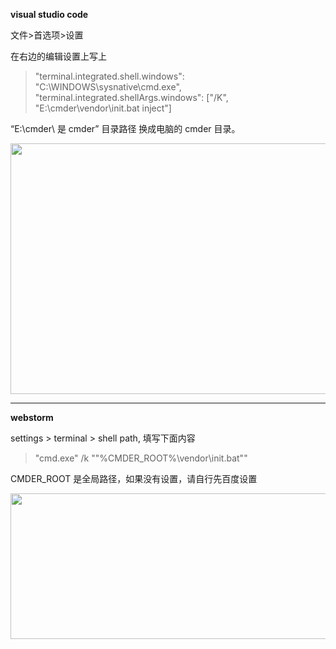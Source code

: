 **visual studio code**

文件>首选项>设置

在右边的编辑设置上写上

> "terminal.integrated.shell.windows": "C:\\WINDOWS\\sysnative\\cmd.exe",
> "terminal.integrated.shellArgs.windows": ["/K", "E:\\cmder\\vendor\\init.bat inject"]

“E:\cmder\ 是 cmder” 目录路径 换成电脑的 cmder 目录。

<img src="/uploads/default/original/1X/9fcaebad8d1da6a39cfd4f675753b559fffe3c86.png" width="690" height="401">




----------

**webstorm** 

settings > terminal > shell path, 填写下面内容

> "cmd.exe" /k ""%CMDER_ROOT%\vendor\init.bat""

CMDER_ROOT 是全局路径，如果没有设置，请自行先百度设置

<img src="/uploads/default/original/1X/fed24edef7e64a85d3246136fbf79e4bf9595d08.png" width="690" height="233">